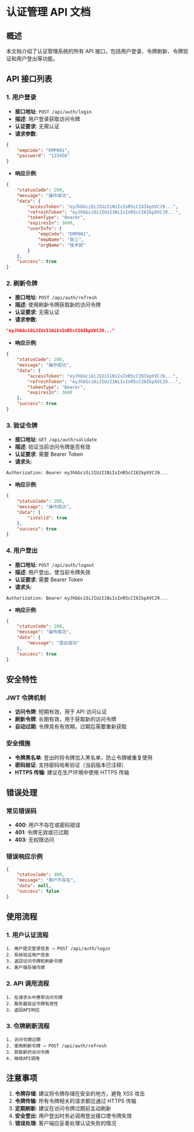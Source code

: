 # 认证管理 API 文档

## 概述

本文档介绍了认证管理系统的所有 API 接口，包括用户登录、令牌刷新、令牌验证和用户登出等功能。

## API 接口列表

### 1. 用户登录

-   **接口地址**: `POST /api/auth/login`
-   **描述**: 用户登录获取访问令牌
-   **认证要求**: 无需认证
-   **请求参数**:

```json
{
    "empCode": "EMP001",
    "password": "123456"
}
```

-   **响应示例**:

```json
{
    "statusCode": 200,
    "message": "操作成功",
    "data": {
        "accessToken": "eyJhbGciOiJIUzI1NiIsInR5cCI6IkpXVCJ9...",
        "refreshToken": "eyJhbGciOiJIUzI1NiIsInR5cCI6IkpXVCJ9...",
        "tokenType": "Bearer",
        "expiresIn": 3600,
        "userInfo": {
            "empCode": "EMP001",
            "empName": "张三",
            "orgName": "技术部"
        }
    },
    "success": true
}
```

### 2. 刷新令牌

-   **接口地址**: `POST /api/auth/refresh`
-   **描述**: 使用刷新令牌获取新的访问令牌
-   **认证要求**: 无需认证
-   **请求参数**:

```json
"eyJhbGciOiJIUzI1NiIsInR5cCI6IkpXVCJ9..."
```

-   **响应示例**:

```json
{
    "statusCode": 200,
    "message": "操作成功",
    "data": {
        "accessToken": "eyJhbGciOiJIUzI1NiIsInR5cCI6IkpXVCJ9...",
        "refreshToken": "eyJhbGciOiJIUzI1NiIsInR5cCI6IkpXVCJ9...",
        "tokenType": "Bearer",
        "expiresIn": 3600
    },
    "success": true
}
```

### 3. 验证令牌

-   **接口地址**: `GET /api/auth/validate`
-   **描述**: 验证当前访问令牌是否有效
-   **认证要求**: 需要 Bearer Token
-   **请求头**:

```
Authorization: Bearer eyJhbGciOiJIUzI1NiIsInR5cCI6IkpXVCJ9...
```

-   **响应示例**:

```json
{
    "statusCode": 200,
    "message": "操作成功",
    "data": {
        "isValid": true
    },
    "success": true
}
```

### 4. 用户登出

-   **接口地址**: `POST /api/auth/logout`
-   **描述**: 用户登出，使当前令牌失效
-   **认证要求**: 需要 Bearer Token
-   **请求头**:

```
Authorization: Bearer eyJhbGciOiJIUzI1NiIsInR5cCI6IkpXVCJ9...
```

-   **响应示例**:

```json
{
    "statusCode": 200,
    "message": "操作成功",
    "data": {
        "message": "登出成功"
    },
    "success": true
}
```

## 安全特性

### JWT 令牌机制

-   **访问令牌**: 短期有效，用于 API 访问认证
-   **刷新令牌**: 长期有效，用于获取新的访问令牌
-   **自动过期**: 令牌具有有效期，过期后需要重新获取

### 安全措施

-   **令牌黑名单**: 登出时将令牌加入黑名单，防止令牌被重复使用
-   **密码验证**: 支持密码哈希验证（当前版本已注释）
-   **HTTPS 传输**: 建议在生产环境中使用 HTTPS 传输

## 错误处理

### 常见错误码

-   **400**: 用户不存在或密码错误
-   **401**: 令牌无效或已过期
-   **403**: 无权限访问

### 错误响应示例

```json
{
    "statusCode": 400,
    "message": "用户不存在",
    "data": null,
    "success": false
}
```

## 使用流程

### 1. 用户认证流程

```
1. 用户提交登录信息 → POST /api/auth/login
2. 系统验证用户信息
3. 返回访问令牌和刷新令牌
4. 客户端存储令牌
```

### 2. API 调用流程

```
1. 在请求头中携带访问令牌
2. 服务器验证令牌有效性
3. 返回API响应
```

### 3. 令牌刷新流程

```
1. 访问令牌过期
2. 使用刷新令牌 → POST /api/auth/refresh
3. 获取新的访问令牌
4. 继续API调用
```

## 注意事项

1. **令牌存储**: 建议将令牌存储在安全的地方，避免 XSS 攻击
2. **令牌传输**: 所有令牌相关的请求都应通过 HTTPS 传输
3. **定期刷新**: 建议在访问令牌过期前主动刷新
4. **安全登出**: 用户登出时务必调用登出接口使令牌失效
5. **错误处理**: 客户端应妥善处理认证失败的情况
